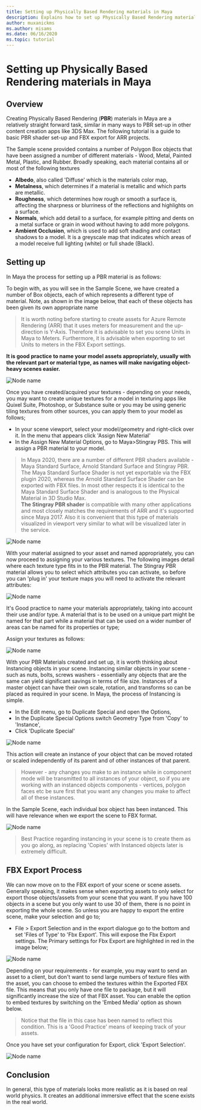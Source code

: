 ```yaml
---
title: Setting up Physically Based Rendering materials in Maya
description: Explains how to set up Physically Based Rendering materials in Maya and export it into FBX format
author: muxanickms
ms.author: misams
ms.date: 06/16/2020
ms.topic: tutorial
---
```

# Setting up Physically Based Rendering materials in Maya

## Overview
Creating Physically Based Rendering (**PBR**) materials in Maya are a relatively straight forward task, similar in many ways to PBR set-up in other content creation apps like 3DS Max. The following tutorial is a guide to basic PBR shader set-up and FBX export for ARR projects. 

The Sample scene provided contains a number of Polygon Box objects that have been assigned  a number of different materials - Wood, Metal, Painted Metal, Plastic, and Rubber. Broadly speaking, each material contains all or most of the following textures 

* **Albedo**, also called 'Diffuse' which is the materials color map, 
* **Metalness**,  which determines if a material is metallic and which parts are metallic. 
* **Roughness**, which determines how rough or smooth a surface is, affecting the sharpness or blurriness of the reflections and highlights on a surface.
* **Normals**, which add detail to a surface, for example pitting and dents on a metal surface or grain in wood without having to add more polygons.
* **Ambient Occlusion**, which is used to add soft shading and contact shadows to a model. It is a greyscale map that indicates which areas of a model receive full lighting (white) or full shade (Black). 

## Setting up
In Maya the process for setting up a PBR material is as follows:

To begin with, as you will see in the Sample Scene, we have created a number of Box objects, each of which represents a different type of material. Note, as shown in the image below, that each of these objects has been given its own appropriate name 

> It is worth noting before starting to create assets for Azure Remote Rendering (ARR) that it uses meters for measurement and the up-direction is Y-Axis. Therefore it is advisable to set you scene Units in Maya to Meters. Furthermore, it is advisable when exporting to set Units to meters in the FBX Export settings. 

**It is good practice to name your model assets appropriately, usually with the relevant part or material type, as names will make navigating object-heavy scenes easier.**

![Node name](media/GetImage0.jpeg)

Once you have created/acquired your textures - depending on your needs, you may want to create unique textures for a model in texturing apps like Quixel Suite, Photoshop, or Substance suite or you may be using generic tiling textures from other sources, you can apply them to your model as follows; 

* In your scene viewport, select your model/geometry and right-click over it. In the menu that appears click 'Assign New Material' 
* In the Assign New Material Options, go to Maya>Stingray PBS. This will assign a PBR material to your model. 

>In Maya 2020, there are a number of different PBR shaders available - Maya Standard Surface, Arnold  Standard Surface and Stingray PBR. The Maya Standard Surface Shader is not yet exportable via the FBX plugin 2020, whereas the Arnold Standard Surface Shader can be exported with FBX files. In most other respects it is identical to the Maya Standard Surface Shader and is analogous to the Physical Material in 3D Studio Max.  
>**The Stingray PBR shader** is compatible with many other applications and most closely matches the requirements of ARR and it's supported since Maya 2017. Also it is convenient that this type of materials visualized in viewport very similar to what will be visualized later in the service.

![Node name](media/GetImage1.jpeg)

With your material assigned to your asset and named appropriately, you can now proceed to assigning  your various textures. The following images detail where each texture type fits in to the PBR material. The Stingray PBR material allows you to select which attributes you can activate, so before you can 'plug in' your texture maps you will need to activate the relevant attributes: 

![Node name](media/GetImage2.jpeg)

It's Good practice to name your materials appropriately, taking into account their use and/or type. A material that is to be used on a unique part might be named for that part while a material that can be used on a wider number of areas can be named for its properties or type; 

Assign your textures as follows:

![Node name](media/GetImage3.jpeg)

With your PBR Materials created and set up, it is worth thinking about Instancing objects in your scene. Instancing similar objects in your scene - such as nuts, bolts, screws washers - essentially any objects that are the same can yield significant savings in terms of file size. Instances of a master object can have their own scale, rotation, and transforms so can be placed as required in your scene. In Maya, the process of Instancing is simple.

* In the Edit menu, go to Duplicate Special and open the Options, 
* In the Duplicate Special Options switch Geometry Type from 'Copy' to 'Instance', 
* Click 'Duplicate Special'

![Node name](media/GetImage4.jpeg)

This action will create an instance of your object that can be moved rotated or scaled independently of its parent and of other instances of that parent. 
>However - any changes you make to an instance while in component mode will be transmitted to all instances of your object, so if you are working with an instanced objects components - vertices, polygon faces etc be sure first that you want any changes you make to affect all of these instances.

In the Sample Scene, each individual box object has been instanced. This will have relevance when we export the scene to FBX format.

![Node name](media/GetImage5.jpeg)

>Best Practice regarding instancing in your scene is to create them as you go along, as replacing 'Copies' with Instanced objects later is extremely difficult. 

## FBX Export Process

We can now move on to the FBX export of your scene or scene assets. Generally speaking, it makes sense when exporting assets to only select for export those objects/assets from your scene that you want. If you have 100 objects in a scene but you only want to use 30 of them, there is no point in exporting the whole scene. So unless you are happy to export the entire scene, make your selection and go to; 

* File > Export Selection and in the export dialogue go to the bottom and set 'Files of Type' to 'Fbx Export'. This will expose the Fbx Export settings. The Primary settings for Fbx Export are highlighted in red in the image below;

![Node name](media/GetImage6.jpeg)

Depending on your requirements - for example, you may want to send an asset to a client, but don't want to send large numbers of texture files with the asset, you can choose to embed the textures within the Exported FBX file. This means that you only have one file to package, but it will significantly increase the size of that FBX asset. You can enable the option to embed textures by switching on the 'Embed Media' option as shown below.

> Notice that the file in this case has been named to reflect this condition. This is a 'Good Practice' means of keeping track of your assets. 

Once you have set your configuration for Export, click 'Export Selection'.

![Node name](media/GetImage7.jpeg)

## Conclusion

In general, this type of materials looks more realistic as it is based on real world physics. It creates an additional immersive effect that the scene exists in the real world.